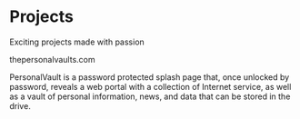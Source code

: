 # Projects
Exciting projects made with passion

thepersonalvaults.com

PersonalVault is a password protected splash page that, once unlocked by password, 
reveals a web portal with a collection of Internet service, as well as a vault of 
personal information, news, and data that can be stored in the drive.

